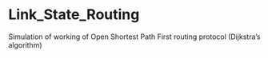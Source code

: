 # Link_State_Routing
Simulation of working of Open Shortest Path First routing protocol (Dijkstra’s algorithm) 
